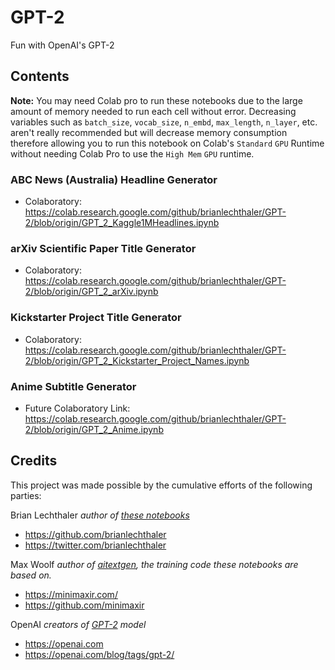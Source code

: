 # GPT-2
Fun with OpenAI's GPT-2

## Contents
**Note:** You may need Colab pro to run these notebooks due to the large amount of memory needed to run each cell without error. Decreasing variables such as `batch_size`, `vocab_size`, `n_embd`, `max_length`, `n_layer`, etc. aren't really recommended but will decrease memory consumption therefore allowing you to run this notebook on Colab's `Standard` `GPU` Runtime without needing Colab Pro to use the `High Mem` `GPU` runtime.
### ABC News (Australia) Headline Generator
* Colaboratory: https://colab.research.google.com/github/brianlechthaler/GPT-2/blob/origin/GPT_2_Kaggle1MHeadlines.ipynb
### arXiv Scientific Paper Title Generator
* Colaboratory: https://colab.research.google.com/github/brianlechthaler/GPT-2/blob/origin/GPT_2_arXiv.ipynb
### Kickstarter Project Title Generator
* Colaboratory: https://colab.research.google.com/github/brianlechthaler/GPT-2/blob/origin/GPT_2_Kickstarter_Project_Names.ipynb
### Anime Subtitle Generator
* Future Colaboratory Link: https://colab.research.google.com/github/brianlechthaler/GPT-2/blob/origin/GPT_2_Anime.ipynb

## Credits

This project was made possible by the cumulative efforts of the following parties:

Brian Lechthaler *author of [these notebooks](https://github.com/brianlechthaler/GPT-2)*
* https://github.com/brianlechthaler
* https://twitter.com/brianlechthaler

Max Woolf *author of [aitextgen](https://github.com/minimaxir/aitextgen), the training code these notebooks are based on.*
* https://minimaxir.com/
* https://github.com/minimaxir

OpenAI *creators of [GPT-2](https://en.wikipedia.org/wiki/OpenAI#GPT-2) model*
* https://openai.com 
* https://openai.com/blog/tags/gpt-2/
